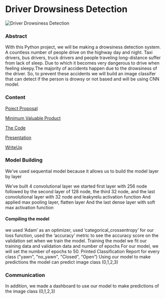 # Driver Drowsiness Detection

![Driver Drowsiness Detection](https://encrypted-tbn0.gstatic.com/images?q=tbn:ANd9GcTbZqH9poqqWN53B93CPid6VZyADodQ4qJ4AQ&usqp=CAU)

### Abstract

With this Python project, we will be making a drowsiness detection system. A countless number of people drive on the highway day and night. Taxi drivers, bus drivers, truck drivers and people traveling long-distance suffer from lack of sleep. Due to which it becomes very dangerous to drive when feeling sleepy.The majority of accidents happen due to the drowsiness of the driver. So, to prevent these accidents we will build  an image classifer that can detect if the person is drowsy or not based and will be using CNN model.

### Content

[Poject Proposal](https://github.com/Rawanawh/DriverDrowsinessDetection-DeepLearning/blob/main/Driver%20DrowsinessPP.pdf)

[Minimum Valuable Product](https://github.com/Rawanawh/DriverDrowsinessDetection-DeepLearning/blob/main/DriverDrowsinessMVP.pdf)

[The Code](https://github.com/Rawanawh/DriverDrowsinessDetection-DeepLearning/blob/main/CNN-Driver-Drowsiness.ipynb)

[Presentation](https://github.com/Rawanawh/DriverDrowsinessDetection-DeepLearning/blob/main/DriverDrowsiness_slides.pdf)

[WriteUp](https://github.com/Rawanawh/DriverDrowsinessDetection-DeepLearning/blob/main/DriverDrowsinessWriteup%20.pdf)

### Model Building  

We’ve used sequential model because it allows us to build the model layer by layer 

We’ve built 4 convolutional layer we started first layer with 256 node followed by the second layer of 128 node, the third 32 node, and the last convolutional layer with 32 node and leakyrelu activation function 
And applied max pooling layer, flatten layer 
And the last dense layer with soft max activation function 

#### Compiling the model 

we used ‘Adam’ as an optimizer, used ‘categorical_crossentropy’ for our loss function, used the ‘accuracy’ metric to see the accuracy score on the validation set when we train the model. 
Training the model we fit our training data and validation data and number of epochs For our model, we will set the number of epochs to 50. 
Printed Classification Report for every class ("yawn", "no_yawn", "Closed", “Open”) 
Using our model to make predictions the model can predict image class (0,1,2,3)

### Communication 
In addition, we made a dashboard to use our model to make predictions of the image class (0,1,2,3)

